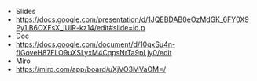 - Slides
- https://docs.google.com/presentation/d/1JQEBDAB0eOzMdGK_6FY0X9Py1IB6OXFsX_lUIR-kz14/edit#slide=id.p
- Doc
- https://docs.google.com/document/d/10qxSu4n-fIGoveH87FLO9uXSLyxM4CqpsNrTa9pLjy0/edit
- Miro
- https://miro.com/app/board/uXjVO3MVaOM=/